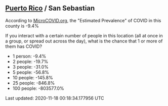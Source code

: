 
## [Puerto Rico](/united-states/puerto-rico) / San Sebastian

According to [MicroCOVID.org](http://microcovid.org),
the "Estimated Prevalence" of COVID in this county is -9.4%

If you interact with a certain number of people in this location
(all at once in a group, or spread out across the day), what is the chance that
1 or more of them has COVID?

- 1 person: -9.4%
- 2 people: -19.7%
- 3 people: -31.0%
- 5 people: -56.8%
- 10 people: -145.8%
- 25 people: -846.8%
- 100 people: -803577.0%

Last updated: 2020-11-18 00:18:34.177956 UTC
